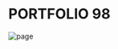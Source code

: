 # PORTFOLIO 98 

<img src="https://github.com/NuyHesHUB/pilot-test-win/assets/115362203/7c6c6465-99a8-42e5-8893-81764419638c" alt="page"/>
